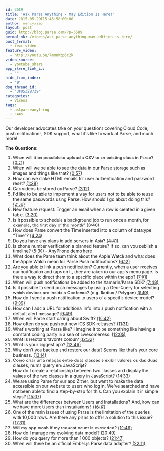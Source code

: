 ```yaml
---
id: 3589
title: 'Ask Parse Anything - May Edition Is Here!'
date: 2015-05-29T15:46:58+00:00
author: nancyxiao
layout: post
guid: http://blog.parse.com/?p=3589
permalink: /videos/ask-parse-anything-may-edition-is-here/
post_format:
  - feat-video
feature_video:
  - http://youtu.be/7mmnW2p6c2k
video_source:
  - youtube_share
app_store_link_id:
  - ""
hide_from_index:
  - "0"
dsq_thread_id:
  - "3805328739"
categories:
  - Videos
tags:
  - askparseanything
  - FAQs
---
```

Our developer advocates take on your questions covering Cloud Code, push notifications, SDK support, what it's like to work at Parse, and much more!

**The Questions:**

<ol class="standard-list">
  <li>
    When will it be possible to upload a CSV to an existing class in Parse? <a href="https://www.youtube.com/watch?feature=player_embedded&v=7mmnW2p6c2k#t=21" target="_blank">(0:21)</a>
  </li>
  <li>
    When will we be able to see the data in our Parse storage such as images and things like that? <a href="https://www.youtube.com/watch?feature=player_embedded&v=7mmnW2p6c2k#t=57" target="_blank">(0:57)</a>
  </li>
  <li>
    How can we make HTML emails for user authentication and password reset? <a href="https://www.youtube.com/watch?feature=player_embedded&v=7mmnW2p6c2k#t=88" target="_blank">(1:28)</a>
  </li>
  <li>
    Can videos be stored on Parse? <a href="https://www.youtube.com/watch?feature=player_embedded&v=7mmnW2p6c2k#t=132" target="_blank">(2:12)</a>
  </li>
  <li>
    I'd like to be able to implement a way for users not to be able to reuse the same passwords using Parse. How should I go about doing this? <a href="https://www.youtube.com/watch?feature=player_embedded&v=7mmnW2p6c2k#t=156" target="_blank">(2:36)</a>
  </li>
  <li>
    New feature request: Trigger an email when a row is created in a given table. <a href="https://www.youtube.com/watch?feature=player_embedded&v=7mmnW2p6c2k#t=200" target="_blank">(3:20)</a>
  </li>
  <li>
    Is it possible to schedule a background job to run once a month, for example, the first day of the month? <a href="https://www.youtube.com/watch?feature=player_embedded&v=7mmnW2p6c2k#t=220" target="_blank">(3:40)</a>
  </li>
  <li>
    How does Parse convert the Time inserted into a column of datatype “Time”? <a href="https://www.youtube.com/watch?feature=player_embedded&v=7mmnW2p6c2k#t=264" target="_blank">(4:24)</a>
  </li>
  <li>
    Do you have any plans to add servers in Asia? <a href="https://www.youtube.com/watch?feature=player_embedded&v=7mmnW2p6c2k#t=281" target="_blank">(4:41)</a>
  </li>
  <li>
    Is phone number verification a planned feature? If so, can you publish a timeline? <a href="https://www.youtube.com/watch?feature=player_embedded&v=7mmnW2p6c2k#t=330" target="_blank">(5:30)</a> - AnyPhone demo <a href="http://blog.parse.com/announcements/phone-based-login-can-you-dig-it/" target="_blank">here</a>
  </li>
  <li>
    What does the Parse team think about the Apple Watch and what does the Apple Watch mean for Parse Push notifications? <a href="https://www.youtube.com/watch?feature=player_embedded&v=7mmnW2p6c2k#t=372" target="_blank">(6:12)</a>
  </li>
  <li>
    Are you able to link a push notification? Currently, when a user receives our notification and taps on it, they are taken to our app's menu page. Is there a way to direct them to a specific place within the app? <a href="https://www.youtube.com/watch?feature=player_embedded&v=7mmnW2p6c2k#t=421" target="_blank">(7:01)</a>
  </li>
  <li>
    When will push notifications be added to the Xamarin/Parse SDK? <a href="https://www.youtube.com/watch?feature=player_embedded&v=7mmnW2p6c2k#t=468" target="_blank">(7:48)</a>
  </li>
  <li>
    Is it possible to send push messages by using a Geo-Query for selecting which devices are inside a Geofence? (e.g. Radius / Polygon) <a href="https://www.youtube.com/watch?feature=player_embedded&v=7mmnW2p6c2k#t=499" target="_blank">(8:19)</a>
  </li>
  <li>
    How do I send a push notification to users of a specific device model? <a href="https://www.youtube.com/watch?feature=player_embedded&v=7mmnW2p6c2k#t=549" target="_blank">(9:09)</a>
  </li>
  <li>
    How can I add a URL for additional info into a push notification with a default alert message? <a href="https://www.youtube.com/watch?feature=player_embedded&v=7mmnW2p6c2k#t=589" target="_blank">(9:49)</a>
  </li>
  <li>
    When will Parse start caring about Swift? <a href="https://www.youtube.com/watch?feature=player_embedded&v=7mmnW2p6c2k#t=642" target="_blank">(10:42)</a>
  </li>
  <li>
    How often do you push out new iOS SDK releases? <a href="https://www.youtube.com/watch?feature=player_embedded&v=7mmnW2p6c2k#t=691" target="_blank">(11:31)</a>
  </li>
  <li>
    What's working at Parse like? I imagine it to be something like having a constant coding party in a sea of awesomeness. <a href="https://www.youtube.com/watch?feature=player_embedded&v=7mmnW2p6c2k#t=725" target="_blank">(12:05)</a>
  </li>
  <li>
    What is Hector's favorite colour? <a href="https://www.youtube.com/watch?feature=player_embedded&v=7mmnW2p6c2k#t=752" target="_blank">(12:32)</a>
  </li>
  <li>
    What is your biggest app? <a href="https://www.youtube.com/watch?feature=player_embedded&v=7mmnW2p6c2k#t=766" target="_blank">(12:46)</a>
  </li>
  <li>
    Why don’t you backup and restore our data? Seems like that’s your core business. <a href="https://www.youtube.com/watch?feature=player_embedded&v=7mmnW2p6c2k#t=794" target="_blank">(13:14)</a>
  </li>
  <li>
    Como criar uma relação entre duas classes e exibir valores os das duas classes, numa query em JavaScript?<br /> How do I create a relationship between two classes and display the values of the two classes in a query in JavaScript? <a href="https://www.youtube.com/watch?feature=player_embedded&v=7mmnW2p6c2k#t=873" target="_blank">(14:33)</a>
  </li>
  <li>
    We are using Parse for our app Zither, but want to make the data accessible on our website to users who log in. We've searched and have not been able to find a step-by-step for this. Can you explain it in simple steps? <a href="https://www.youtube.com/watch?feature=player_embedded&v=7mmnW2p6c2k#t=907" target="_blank">(15:07)</a>
  </li>
  <li>
    What are the differences between Users and Installations? And, how can we have more Users than Installations? <a href="https://www.youtube.com/watch?feature=player_embedded&v=7mmnW2p6c2k#t=977" target="_blank">(16:17)</a>
  </li>
  <li>
    One of the main issues of using Parse is the limitation of the queries with 10,000 rows. Are there any plans to offer a solution to this issue? <a href="https://www.youtube.com/watch?feature=player_embedded&v=7mmnW2p6c2k#t=1051" target="_blank">(17:31)</a>
  </li>
  <li>
    Will my app crash if my request count is exceeded? <a href="https://www.youtube.com/watch?feature=player_embedded&v=7mmnW2p6c2k#t=1188" target="_blank">(19:48)</a>
  </li>
  <li>
    How do I manage my evolving data model? <a href="https://www.youtube.com/watch?feature=player_embedded&v=7mmnW2p6c2k#t=1249" target="_blank">(20:49)</a>
  </li>
  <li>
    How do you query for more than 1,000 objects? <a href="https://www.youtube.com/watch?feature=player_embedded&v=7mmnW2p6c2k#t=1307" target="_blank">(21:47)</a>
  </li>
  <li>
    When will there be an official Ember.js Parse data adapter? <a href="https://www.youtube.com/watch?feature=player_embedded&v=7mmnW2p6c2k#t=1331" target="_blank">(22:11)</a>
  </li>
</ol>